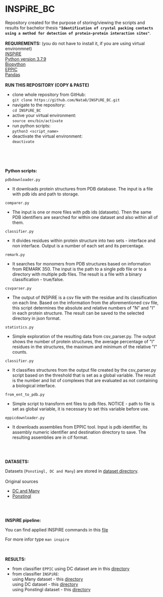 # INSPiRE_BC

Repository created for the purpose of storing/viewing the scripts and results for bachelor thesis **`"Identification of crystal packing contacts using a method for detection of protein-protein interaction sites"`**. <br />
<br />
**REQUIREMENTS:** (you do not have to install it, if you are using virtual environmnet) <br />
[INSPiRE](https://github.com/Jelinek-J/INSPiRE) <br />
[Python version 3.7.9](https://www.python.org/) <br />
[Biopython](https://biopython.org/) <br />
[EPPIC](https://www.eppic-web.org/ewui/) <br />
[Pandas](https://pandas.pydata.org/)
<br />
<br />
**RUN THIS REPOSITORY (COPY & PASTE)**
 
- clone whole repository from GitHub: <br />
 `git clone https://github.com/Nata8/INSPiRE_BC.git`<br />
- navigate to the repository: <br />
 `cd INSPiRE_BC` <br />
- active your virtual environment: <br />
 `source env/bin/activate` <br /> 
- run python scripts: <br />
`python3 <script_name>` <br />
- deactivate the virtual environment: <br />
`deactivate`
<br />
<br />
<br />

**Python scripts:**

`pdbdownloader.py` <br />
 - It downloads protein structures from PDB database. The input is a file with pdb ids and path to storage.
 
`comparer.py` <br />
 - The input is one or more files with pdb ids (datasets). Then the same PDB identifiers are searched for within one dataset and also within all of them.
 
`classifier.py` <br />
 - It divides residues within protein structure into two sets - interface and non interface. Output is a number of each set and its percentage.
 
 `remark.py` <br />
  - It searches for monomers from PDB structures based on information from REMARK 350. 
    The input is the path to a single pdb file or to a directory with multiple pdb files. The result is a file with a binary classification - true/false. 

 `csvparser.py` <br />
  - The output of INSPiRE is a csv file with the residue and its classification on each line. Based on the information from the aforementioned csv file,
    this script determines the absolute and relative numbers of "N" and "I" in each protein structure. The result can be saved  to the selected directory 
    in json format.
 
 `statistics.py` <br />
  - Simple exploration of the resulting data from csv_parser.py. The output shows the number of protein structures, the average percentage of "I" residues 
    in the structures, the maximum and minimum of the relative "I" counts.
 
 `classifier.py` <br />
  - It classifies structures from the output file created by the csv_parser.py script based on the threshold that is set as a global variable. 
    The result is the number and list of complexes that are evaluated as not containing a biological interface.
  
 `from_ent_to_pdb.py` <br />
  - Simple script to transform ent files to pdb files. NOTICE - path to file is set as global variable, it is necessary to set this variable before use.
  
 `eppicdownloader.py` <br />
  - It downloads assemblies from EPPIC tool. Input is pdb identifier, its assembly numeric identifier and destination directory to save. 
    The resulting assemblies are in cif format.
    <br />
    <br />
  <br />
  
 **DATASETS:**
    
  Datasets (`Ponstingl, DC and Many`) are stored in [dataset directory](https://github.com/Nata8/INSPiRE_BC/tree/main/datasets). <br />
  <br />
  Original sources <br />
  -  [DC and Many](https://github.com/eppic-team/datasets/tree/master/data) <br />
  -  [Ponstingl](https://onlinelibrary.wiley.com/doi/10.1002/1097-0134%2820001001%2941%3A1%3C47%3A%3AAID-PROT80%3E3.0.CO%3B2-8) <br />
  <br />
  <br />
  
  **INSPiRE pipeline:**
  
  You can find applied INSPiRE commands in this [file](https://github.com/Nata8/INSPiRE_BC/blob/main/INSPiRE_results/working_with_INSPiRE.md)
  
  For more infor type `man inspire`
  <br />
    <br />
    <br />
 
  **RESULTS:**
  - from classifier `EPPIC` using DC dataset are in this [directory](https://github.com/Nata8/INSPiRE_BC/tree/main/EPPIC_results) <br />
  - from classifier `INSPiRE`: <br />
        using Many dataset - this [directory](https://github.com/Nata8/INSPiRE_BC/tree/main/MANYXTAL_check) <br />
        using DC dataset - this [directory](https://github.com/Nata8/INSPiRE_BC/tree/main/INSPiRE_results) <br />
        using Ponstingl dataset - this [directory](https://github.com/Nata8/INSPiRE_BC/tree/main/PONSTINGL_results) <br />

 

 
 

 
 

 
 







